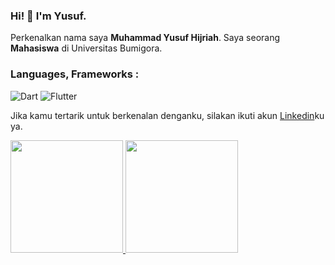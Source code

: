 ### Hi! 👋 I'm Yusuf.

Perkenalkan nama saya **Muhammad Yusuf Hijriah**.
Saya seorang **Mahasiswa** di Universitas Bumigora.

### Languages, Frameworks :
<img alt="Dart" src="https://img.shields.io/badge/dart-%230175C2.svg?&style=for-the-badge&logo=dart&logoColor=white"/> <img alt="Flutter" src="https://img.shields.io/badge/Flutter%20-%2302569B.svg?&style=for-the-badge&logo=Flutter&logoColor=white" />

Jika kamu tertarik untuk berkenalan denganku, silakan ikuti akun [Linkedin](https://www.linkedin.com/in/muhammad-yusuf-hijriah/)ku ya.

<p align="left">
<a href="https://github.com/yusufhijriah">
  <img height="180em" src="https://github-readme-stats-eight-theta.vercel.app/api?username=yusufhijriah&show_icons=true&theme=algolia&include_all_commits=true&count_private=true"/>
  <img height="180em" src="https://github-readme-stats-eight-theta.vercel.app/api/top-langs/?username=yusufhijriah&layout=compact&langs_count=8&theme=algolia"/>
</a>
</p>

